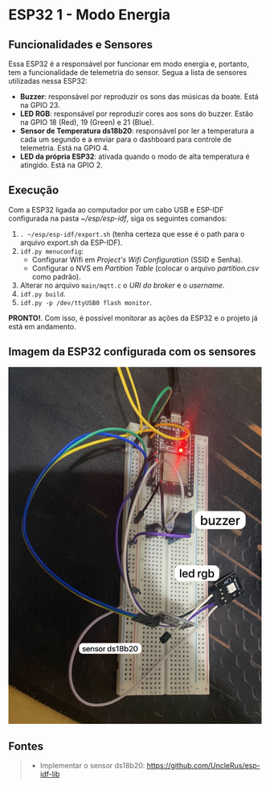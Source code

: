 # ESP32 1 - Modo Energia

## Funcionalidades e Sensores

Essa ESP32 é a responsável por funcionar em modo energia e, portanto, tem a funcionalidade de telemetria do sensor. Segua a lista de sensores utilizadas nessa ESP32:

- **Buzzer**: responsável por reproduzir os sons das músicas da boate. Está na GPIO 23.
- **LED RGB**: responsável por reproduzir cores aos sons do buzzer. Estão na GPIO 18 (Red), 19 (Green) e 21 (Blue).
- **Sensor de Temperatura ds18b20**: responsável por ler a temperatura a cada um segundo e a enviar para o dashboard para controle de telemetria. Está na GPIO 4.
- **LED da própria ESP32**: ativada quando o modo de alta temperatura é atingido. Está na GPIO 2.

## Execução

Com a ESP32 ligada ao computador por um cabo USB e ESP-IDF configurada na pasta *~/esp/esp-idf*, siga os seguintes comandos:

1. ```. ~/esp/esp-idf/export.sh``` (tenha certeza que esse é o path para o arquivo export.sh da ESP-IDF).
2. ```idf.py menuconfig```:
    * Configurar Wifi em *Project's Wifi Configuration* (SSID e Senha).
    * Configurar o NVS em *Partition Table* (colocar o arquivo *partition.csv* como padrão).
3. Alterar no arquivo ```main/mqtt.c``` o *URI do broker* e o *username*.
3. ```idf.py build```.
4. ```idf.py -p /dev/ttyUSB0 flash monitor```.

**PRONTO!**. Com isso, é possível monitorar as ações da ESP32 e o projeto já está em andamento.

## Imagem da ESP32 configurada com os sensores

![Imagem ESP32](./esp-imagem.jpeg)

## Fontes

> - Implementar o sensor ds18b20: https://github.com/UncleRus/esp-idf-lib
